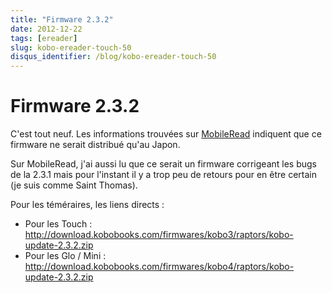 ```yaml
---
title: "Firmware 2.3.2"
date: 2012-12-22
tags: [ereader]
slug: kobo-ereader-touch-50
disqus_identifier: /blog/kobo-ereader-touch-50
---
```

# Firmware 2.3.2

C'est tout neuf. Les informations trouvées sur [MobileRead](http://www.mobileread.com/forums/showthread.php?t=200245) indiquent que ce firmware ne serait distribué qu'au Japon.

Sur MobileRead, j'ai aussi lu que ce serait un firmware corrigeant les bugs de la 2.3.1 mais pour l'instant il y a trop peu de retours pour en être certain (je suis comme Saint Thomas).

Pour les téméraires, les liens directs : 

* Pour les Touch : http://download.kobobooks.com/firmwares/kobo3/raptors/kobo-update-2.3.2.zip
* Pour les Glo / Mini : http://download.kobobooks.com/firmwares/kobo4/raptors/kobo-update-2.3.2.zip
